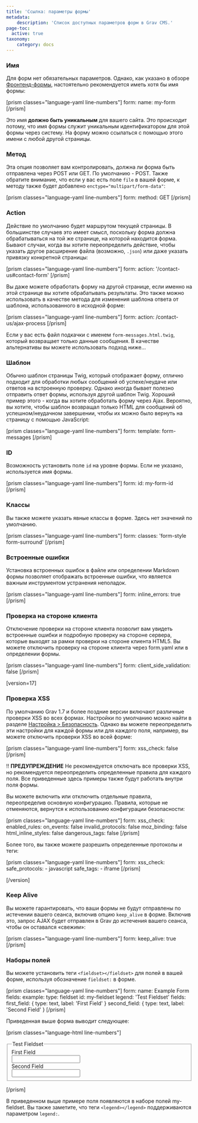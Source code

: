 ```yaml
---
title: 'Ссылка: параметры формы'
metadata:
    description: 'Список доступных параметров форм в Grav CMS.'
page-toc:
  active: true
taxonomy:
    category: docs
---
```



### Имя

Для форм нет обязательных параметров. Однако, как указано в обзоре [Фронтенд-формы](/forms), настоятельно рекомендуется иметь хотя бы имя формы:

[prism classes="language-yaml line-numbers"]
form:
    name: my-form
[/prism]

Это имя **должно быть уникальным** для вашего сайта. Это происходит потому, что имя формы служит уникальным идентификатором для этой формы через систему. На форму можно ссылаться с помощью этого имени с любой другой страницы.

### Метод

Эта опция позволяет вам контролировать, должна ли форма быть отправлена ​​через POST или GET. По умолчанию - POST. Также обратите внимание, что если у вас есть поле `file` в вашей форме, к методу также будет добавлено `enctype="multipart/form-data"`:

[prism classes="language-yaml line-numbers"]
form:
    method: GET
[/prism]


### Action

Действие по умолчанию будет маршрутом текущей страницы. В большинстве случаев это имеет смысл, поскольку форма должна обрабатываться на той же странице, на которой находится форма. Бывают случаи, когда вы хотите переопределить действие, чтобы указать другое расширение файла (возможно, `.json`) или даже указать привязку конкретной страницы:

[prism classes="language-yaml line-numbers"]
form:
    action: '/contact-us#contact-form'
[/prism]

Вы даже можете обработать форму на другой странице, если именно на этой странице вы хотите обрабатывать результаты. Это также можно использовать в качестве метода для изменения шаблона ответа от шаблона, использованного в исходной форме:

[prism classes="language-yaml line-numbers"]
form:
    action: /contact-us/ajax-process
[/prism]

Если у вас есть файл подкачки с именем `form-messages.html.twig`, который возвращает только данные сообщения. В качестве альтернативы вы можете использовать подход ниже...

### Шаблон

Обычно шаблон страницы Twig, который отображает форму, отлично подходит для обработки любых сообщений об успехе/неудаче или ответов на встроенную проверку. Однако иногда бывает полезно отправить ответ формы, используя другой шаблон Twig. Хороший пример этого - когда вы хотите обработать форму через Ajax. Вероятно, вы хотите, чтобы шаблон возвращал только HTML для сообщений об успешном/неудачном завершении, чтобы их можно было вернуть на страницу с помощью JavaScript:

[prism classes="language-yaml line-numbers"]
form:
    template: form-messages
[/prism]

### ID

Возможность установить поле `id` на уровне формы. Если не указано, используется имя формы.

[prism classes="language-yaml line-numbers"]
form:
    id: my-form-id
[/prism]

### Классы

Вы также можете указать явные классы в форме. Здесь нет значений по умолчанию.

[prism classes="language-yaml line-numbers"]
form:
    classes: 'form-style form-surround'
[/prism]

### Встроенные ошибки

Установка встроенных ошибок в файле или определении Markdown формы позволяет отображать встроенные ошибки, что является важным инструментом устранения неполадок.

[prism classes="language-yaml line-numbers"]
form:
    inline_errors: true
[/prism]

### Проверка на стороне клиента

Отключение проверки на стороне клиента позволит вам увидеть встроенные ошибки и подробную проверку на стороне сервера, которые выходят за рамки проверки на стороне клиента HTML5. Вы можете отключить проверку на стороне клиента через form.yaml или в определении формы.

[prism classes="language-yaml line-numbers"]
form:
    client_side_validation: false
[/prism]

[version=17]
### Проверка XSS

По умолчанию Grav 1.7 и более поздние версии включают различные проверки XSS во всех формах. Настройки по умолчанию можно найти в разделе [Настройка > Безопасность](/basics/grav-configuration#security). Однако вы можете переопределить эти настройки для каждой формы или для каждого поля, например, вы можете отключить проверки XSS во всей форме:

[prism classes="language-yaml line-numbers"]
form:
    xss_check: false
[/prism]

!! **ПРЕДУПРЕЖДЕНИЕ** Не рекомендуется отключать все проверки XSS, но рекомендуется переопределить определенные правила для каждого поля. Все приведенные здесь примеры также будут работать внутри поля формы.

Вы можете включить или отключить отдельные правила, переопределив основную конфигурацию. Правила, которые не отменяются, вернутся к использованию конфигурации безопасности:

[prism classes="language-yaml line-numbers"]
form:
    xss_check:
        enabled_rules:
            on_events: false
            invalid_protocols: false
            moz_binding: false
            html_inline_styles: false
            dangerous_tags: false
[/prism]

Более того, вы также можете разрешить определенные протоколы и теги:

[prism classes="language-yaml line-numbers"]
form:
    xss_check:
        safe_protocols:
            - javascript
        safe_tags:
            - iframe
[/prism]

[/version]

### Keep Alive

Вы можете гарантировать, что ваши формы не будут отправлены по истечении вашего сеанса, включив опцию `keep_alive` в форме. Включив это, запрос AJAX будет отправлен в Grav до истечения вашего сеанса, чтобы он оставался «свежим»:

[prism classes="language-yaml line-numbers"]
form:
    keep_alive: true
[/prism]

### Наборы полей

Вы можете установить теги `<fieldset></fieldset>` для полей в вашей форме, используя обозначение `fieldset:` в форме.

[prism classes="language-yaml line-numbers"]
form:
    name: Example Form
    fields:
        example:
            type: fieldset
            id: my-fieldset
            legend: 'Test Fieldset'
            fields:
                first_field: { type: text, label: 'First Field' }
                second_field: { type: text, label: 'Second Field' }
[/prism]

Приведенная выше форма выводит следующее:

[prism classes="language-html line-numbers"]
<form action="/grav/example/forms" class="" id="my-example-form" method="post" name="Example Form">
  <fieldset id="my-fieldset">
    <legend>Test Fieldset</legend>
    <div class="form-group">
      <div class="form-label-wrapper">
        <label class="form-label">First Field</label>
      </div>
      <div class="form-data" data-grav-default="null" data-grav-disabled="true" data-grav-field="text">
        <div class="form-input-wrapper">
          <input class="form-input" name="data[first_field]" type="text" value="">
        </div>
      </div>
    </div>
    <div class="form-group">
      <div class="form-label-wrapper">
        <label class="form-label">Second Field</label>
      </div>
      <div class="form-data" data-grav-default="null" data-grav-disabled="true" data-grav-field="text">
        <div class="form-input-wrapper">
          <input class="form-input" name="data[second_field]" type="text" value="">
        </div>
      </div>
    </div>
  </fieldset>
</form>
[/prism]

В приведенном выше примере поля появляются в наборе полей my-fieldset. Вы также заметите, что теги `<legend></legend>` поддерживаются параметром `legend:`.
